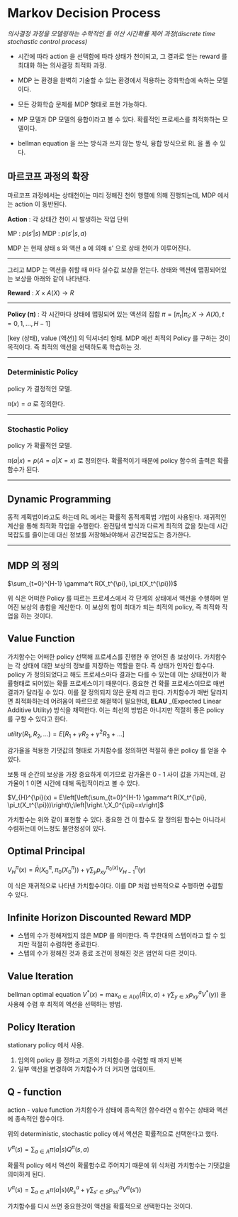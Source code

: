 # Markov Decision Process

*의사결정 과정을 모델링하는 수학적인 틀*
*이산 시간확률 제어 과정(discrete time stochastic control process)*

- 시간에 따라 action 을 선택함에 따라 상태가 천이되고, 그 결과로 얻는 reward 를 최대화 하는 의사결정 최적화 과정.

- MDP 는 환경을 완벽히 기술할 수 있는 환경에서 적용하는 강화학습에 속하는 모델이다.

- 모든 강화학습 문제를 MDP 형태로 표현 가능하다.

- MP 모델과 DP 모델의 융합이라고 볼 수 있다. 확률적인 프로세스를 최적화하는 모델이다.

- bellman equation 을 쓰는 방식과 쓰지 않는 방식, 융합 방식으로 RL 을 풀 수 있다.

## 마르코프 과정의 확장

마르코프 과정에서는 상태천이는 미리 정해진 천이 행렬에 의해 진행되는데, MDP 에서는 action 이 동반된다.

**Action** : 각 상태간 천이 시 발생하는 작업 단위

MP		: $p(s'|s)$
MDP	: $p(s'|s,a)$

MDP 는 현재 상태 s 와 액션 a 에 의해 s' 으로 상태 천이가 이루어진다.

---
그리고 MDP 는 액션을 취할 때 마다 실수값 보상을 얻는다.
상태와 액션에 맵핑되어있는 보상을 아래와 같이 나타낸다.

**Reward** : $X×A(X)→R$

---
**Policy (π)** : 각 시간마다 상태에 맵핑되어 있는 액션의 집합
$π=[{π_t|π_t;X→A(X),t={0,1,...,H−1}}]$

[key (상태), value (액션)] 의 딕셔너리 형태.
MDP 에선 최적의 Policy 를 구하는 것이 목적이다.
즉 최적의 액션을 선택하도록 학습하는 것.

---
### Deterministic Policy

policy 가 결정적인 모델.

$π(x)=a$ 로 정의한다.

---
### Stochastic Policy
policy 가 확률적인 모델.

$π(a|x)=p(A=a|X=x)$ 로 정의한다.
확률적이기 때문에 policy 함수의 출력은 확률함수가 된다.

---
## Dynamic Programming

동적 계획법이라고도 하는데 RL 에서는 확률적 동적계획법 기법이 사용된다. 
재귀적인 계산을 통해 최적화 작업을 수행한다. 
완전탐색 방식과 다르게 최적의 값을 찾는데 시간복잡도를 줄이는데 대신 정보를 저장해놔야해서 공간복잡도는 증가한다.


---
## MDP 의 정의

$\sum_{t=0}^{H-1} \gamma^t R(X_t^{\pi}, \pi_t(X_t^{\pi}))$

위 식은 어떠한 Policy 를 따르는 프로세스에서 각 단계의 상태에서 액션을 수행하며 얻어진 보상의 총합을 계산한다. 
이 보상의 합이 최대가 되는 최적의 policy, 즉 최적화 작업을 하는 것이다.


## Value Function

가치함수는 어떠한 policy 선택해 프로세스를 진행한 후 얻어진 총 보상이다.
가치함수는 각 상태에 대한 보상의 정보를 저장하는 역할을 한다. 즉 상태가 인자인 함수다.
policy 가 정의되었다고 해도 프로세스마다 결과는 다를 수 있는데 이는 상태전이가 확률형태로 되어있는 확률 프로세스이기 때문이다. 
중요한 건 확률 프로세스이므로 매번 결과가 달라질 수 있다. 이를 잘 정의되지 않은 문제 라고 한다. 가치함수가 매번 달라지면 최적화하는데 어려움이 따르므로 해결책이 필요한데, **ELAU**  _(Expected Linear Additive Utility) 방식을 채택한다. 이는 최선의 방법은 아니지만 적절히 좋은 policy 를 구할 수 있다고 한다. 

$utilty(R_1, R_2,...) = E[R_1 + \gamma R_2 + \gamma^2 R_3 + ...]$

감가율을 적용한 기댓값의 형태로 가치함수를 정의하면 적절히 좋은 policy 를 얻을 수있다.

보통 매 순간의 보상을 가장 중요하게 여기므로 감가율은 0 - 1 사이 값을 가지는데, 감가율이 1 이면 시간에 대해 독립적이라고 볼 수 있다.


$V_{H}^{\pi}(x) = E\left[\left(\sum_{t=0}^{H-1} \gamma^t R(X_t^{\pi}, \pi_t(X_t^{\pi}))\right)\;\left|\right.\;X_0^{\pi}=x\right]$

가치함수는 위와 같이 표현할 수 있다. 중요한 건 이 함수도 잘 정의된 함수는 아니라서 수렴하는데 어느정도 불안정성이 있다.

## Optimal Principal
$V_{H}^{\pi}(x) = \bar{R}(X_0^{\pi}, \pi_0(X_0^{\pi})) + \gamma \sum_y p_{xy}^{\pi_0(x)} V_{H-1}^{\pi}(y)$

이 식은 재귀적으로 나타낸 가치함수이다. 이를 DP 처럼 반복적으로 수행하면 수렴할 수 있다. 

## Infinite Horizon Discounted  Reward MDP
- 스텝의 수가 정해져있지 않은 MDP 를 의미한다. 즉 무한대의 스텝이라고 할 수 있지만 적절히 수렴하면 종료한다. 
- 스텝의 수가 정해진 것과 종료 조건이 정해진 것은 엄연히 다른 것이다.



## Value Iteration
bellman optimal equation
$V^*(x) = \max_{a\in A(x)}\left(\bar{R}(x, a) + \gamma\sum_{y\in X}p_{xy}^a V^*(y)\right)$
을 사용해 수렴 후 최적의 액션을 선택하는 방법. 

## Policy Iteration
stationary policy 에서 사용.

1. 임의의 policy 를 정하고 기존의 가치함수를 수렴할 때 까지 반복
2. 일부 액션을 변경하여 가치함수가 더 커지면 업데이트.

## Q - function
action - value function
가치함수가 상태에 종속적인 함수라면 q 함수는 상태와 액션에 종속적인 함수이다.

위의 deterministic, stochastic policy 에서 액션은 확률적으로 선택한다고 했다.

$V^{\pi}(s) = \sum_{a \in A} \pi(a|s)Q^{\pi}(s, a)$

확률적 policy 에서 액션이 확률함수로 주어지기 때문에 위 식처럼 가치함수는 기댓값을 의미하게 된다.

$V^{\pi}(s) = \sum_{a \in A}\pi(a|s)\left(R^a_s + \gamma\sum_{s' \in S} p_{ss'}^{a} V^{\pi}(s')\right)$

가치함수를 다시 쓰면 중요한것이 액션을 확률적으로 선택한다는 것이다.

